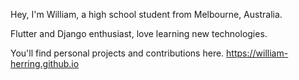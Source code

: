 Hey, I'm William, a high school student from Melbourne, Australia.

Flutter and Django enthusiast, love learning new technologies.

You'll find personal projects and contributions here.
https://william-herring.github.io
